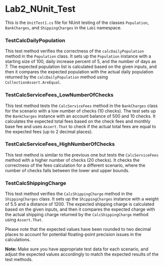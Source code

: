 # Lab2_NUnit_Test

This is the `UnitTest1.cs` file for NUnit testing of the classes `Population`, `BankCharges`, and `ShippingCharges` in the `Lab1` namespace.

### TestCalcDailyPopulation
This test method verifies the correctness of the `calcDailyPopulation` method in the `Population` class. It sets up the `Population` instance with a starting size of 100, daily increase percent of 5, and the number of days as 7. The expected population list is calculated based on the given inputs, and then it compares the expected population with the actual daily population returned by the `calcDailyPopulation` method using `CollectionAssert.AreEqual`.

### TestCalcServiceFees_LowNumberOfChecks
This test method tests the `CalcServiceFees` method in the `BankCharges` class for the scenario with a low number of checks (10 checks). The test sets up the `BankCharges` instance with an account balance of 500 and 10 checks. It calculates the expected total fees based on the check fees and monthly base fee and uses `Assert.That` to check if the actual total fees are equal to the expected fees (up to 2 decimal places).

### TestCalcServiceFees_HighNumberOfChecks
This test method is similar to the previous one but tests the `CalcServiceFees` method with a higher number of checks (20 checks). It checks the correctness of the fees calculation for a different scenario, where the number of checks falls between the lower and upper bounds.

### TestCalcShippingCharge
This test method verifies the `CalcShippingCharge` method in the `ShippingCharges` class. It sets up the `ShippingCharges` instance with a weight of 5.5 and a distance of 1200. The expected shipping charge is calculated based on the given inputs, and then it compares the expected charge with the actual shipping charge returned by the `CalcShippingCharge` method using `Assert.That`.

Please note that the expected values have been rounded to two decimal places to account for potential floating-point precision issues in the calculations.

**Note:** Make sure you have appropriate test data for each scenario, and adjust the expected values accordingly to match the expected results of the test methods.

